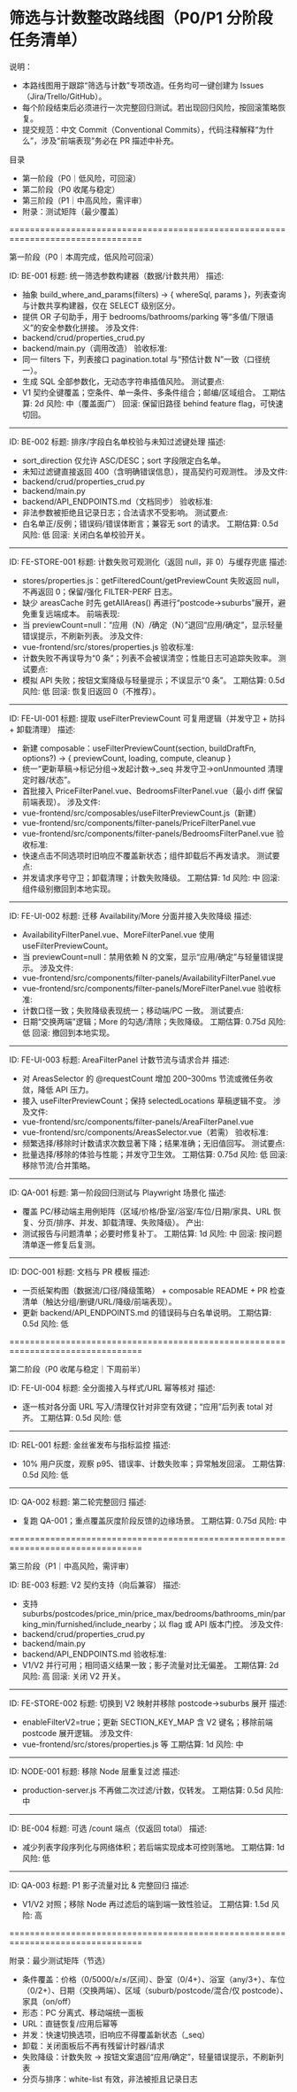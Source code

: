 # 筛选与计数整改路线图（P0/P1 分阶段任务清单）

说明：
- 本路线图用于跟踪“筛选与计数”专项改造。任务均可一键创建为 Issues（Jira/Trello/GitHub）。
- 每个阶段结束后必须进行一次完整回归测试。若出现回归风险，按回滚策略恢复。
- 提交规范：中文 Commit（Conventional Commits），代码注释解释“为什么”，涉及“前端表现”务必在 PR 描述中补充。

目录
- 第一阶段（P0｜低风险，可回滚）
- 第二阶段（P0 收尾与稳定）
- 第三阶段（P1｜中高风险，需评审）
- 附录：测试矩阵（最少覆盖）

================================================================================

第一阶段（P0｜本周完成，低风险可回滚）

ID: BE-001
标题: 统一筛选参数构建器（数据/计数共用）
描述:
- 抽象 build_where_and_params(filters) → { whereSql, params }，列表查询与计数共享构建器，仅在 SELECT 级别区分。
- 提供 OR 子句助手，用于 bedrooms/bathrooms/parking 等“多值/下限语义”的安全参数化拼接。
涉及文件:
- backend/crud/properties_crud.py
- backend/main.py（调用改造）
验收标准:
- 同一 filters 下，列表接口 pagination.total 与“预估计数 N”一致（口径统一）。
- 生成 SQL 全部参数化，无动态字符串插值风险。
测试要点:
- V1 契约全键覆盖；空条件、单一条件、多条件组合；邮编/区域组合。
工期估算: 2d
风险: 中（覆盖面广）
回滚: 保留旧路径 behind feature flag，可快速切回。

--------------------------------------------------------------------------------

ID: BE-002
标题: 排序/字段白名单校验与未知过滤键处理
描述:
- sort_direction 仅允许 ASC/DESC；sort 字段限定白名单。
- 未知过滤键直接返回 400（含明确错误信息），提高契约可观测性。
涉及文件:
- backend/crud/properties_crud.py
- backend/main.py
- backend/API_ENDPOINTS.md（文档同步）
验收标准:
- 非法参数被拒绝且记录日志；合法请求不受影响。
测试要点:
- 白名单正/反例；错误码/错误体断言；兼容无 sort 的请求。
工期估算: 0.5d
风险: 低
回滚: 关闭白名单校验开关。

--------------------------------------------------------------------------------

ID: FE-STORE-001
标题: 计数失败可观测化（返回 null，非 0）与缓存兜底
描述:
- stores/properties.js：getFilteredCount/getPreviewCount 失败返回 null，不再返回 0；保留/强化 FILTER-PERF 日志。
- 缺少 areasCache 时先 getAllAreas() 再进行“postcode→suburbs”展开，避免重复远端成本。
前端表现:
- 当 previewCount=null：“应用（N）/确定（N）”退回“应用/确定”，显示轻量错误提示，不刷新列表。
涉及文件:
- vue-frontend/src/stores/properties.js
验收标准:
- 计数失败不再误导为“0 条”；列表不会被误清空；性能日志可追踪失败率。
测试要点:
- 模拟 API 失败；按钮文案降级与轻量提示；不误显示“0 条”。
工期估算: 0.5d
风险: 低
回滚: 恢复旧返回 0（不推荐）。

--------------------------------------------------------------------------------

ID: FE-UI-001
标题: 提取 useFilterPreviewCount 可复用逻辑（并发守卫 + 防抖 + 卸载清理）
描述:
- 新建 composable：useFilterPreviewCount(section, buildDraftFn, options?) → { previewCount, loading, compute, cleanup }
- 统一“更新草稿→标记分组→发起计数→_seq 并发守卫→onUnmounted 清理定时器/状态”。
- 首批接入 PriceFilterPanel.vue、BedroomsFilterPanel.vue（最小 diff 保留前端表现）。
涉及文件:
- vue-frontend/src/composables/useFilterPreviewCount.js（新建）
- vue-frontend/src/components/filter-panels/PriceFilterPanel.vue
- vue-frontend/src/components/filter-panels/BedroomsFilterPanel.vue
验收标准:
- 快速点击不同选项时旧响应不覆盖新状态；组件卸载后不再发请求。
测试要点:
- 并发请求序号守卫；卸载清理；计数失败降级。
工期估算: 1d
风险: 中
回滚: 组件级别撤回到本地实现。

--------------------------------------------------------------------------------

ID: FE-UI-002
标题: 迁移 Availability/More 分面并接入失败降级
描述:
- AvailabilityFilterPanel.vue、MoreFilterPanel.vue 使用 useFilterPreviewCount。
- 当 previewCount=null：禁用依赖 N 的文案，显示“应用/确定”与轻量错误提示。
涉及文件:
- vue-frontend/src/components/filter-panels/AvailabilityFilterPanel.vue
- vue-frontend/src/components/filter-panels/MoreFilterPanel.vue
验收标准:
- 计数口径一致；失败降级表现统一；移动端/PC 一致。
测试要点:
- 日期“交换两端”逻辑；More 的勾选/清除；失败降级。
工期估算: 0.75d
风险: 低
回滚: 撤回到本地实现。

--------------------------------------------------------------------------------

ID: FE-UI-003
标题: AreaFilterPanel 计数节流与请求合并
描述:
- 对 AreasSelector 的 @requestCount 增加 200–300ms 节流或微任务收敛，降低 API 压力。
- 接入 useFilterPreviewCount；保持 selectedLocations 草稿逻辑不变。
涉及文件:
- vue-frontend/src/components/filter-panels/AreaFilterPanel.vue
- vue-frontend/src/components/AreasSelector.vue（若需）
验收标准:
- 频繁选择/移除时计数请求次数显著下降；结果准确；无旧值回写。
测试要点:
- 批量选择/移除的体验与性能；并发守卫生效。
工期估算: 0.75d
风险: 低
回滚: 移除节流/合并策略。

--------------------------------------------------------------------------------

ID: QA-001
标题: 第一阶段回归测试与 Playwright 场景化
描述:
- 覆盖 PC/移动端主用例矩阵（区域/价格/卧室/浴室/车位/日期/家具、URL 恢复、分页/排序、并发、卸载清理、失败降级）。
产出:
- 测试报告与问题清单；必要时修复补丁。
工期估算: 1d
风险: 中
回滚: 按问题清单逐一修复后复测。

--------------------------------------------------------------------------------

ID: DOC-001
标题: 文档与 PR 模板
描述:
- 一页纸架构图（数据流/口径/降级策略） + composable README + PR 检查清单（触达分组/删键/URL/降级/前端表现）。
- 更新 backend/API_ENDPOINTS.md 的错误码与白名单说明。
工期估算: 0.5d
风险: 低

================================================================================

第二阶段（P0 收尾与稳定｜下周前半）

ID: FE-UI-004
标题: 全分面接入与样式/URL 幂等核对
描述:
- 逐一核对各分面 URL 写入/清理仅针对非空有效键；“应用”后列表 total 对齐。
工期估算: 0.5d
风险: 低

--------------------------------------------------------------------------------

ID: REL-001
标题: 金丝雀发布与指标监控
描述:
- 10% 用户灰度，观察 p95、错误率、计数失败率；异常触发回滚。
工期估算: 0.5d
风险: 低

--------------------------------------------------------------------------------

ID: QA-002
标题: 第二轮完整回归
描述:
- 复跑 QA-001；重点覆盖灰度阶段反馈的边缘场景。
工期估算: 0.75d
风险: 中

================================================================================

第三阶段（P1｜中高风险，需评审）

ID: BE-003
标题: V2 契约支持（向后兼容）
描述:
- 支持 suburbs/postcodes/price_min/price_max/bedrooms/bathrooms_min/parking_min/furnished/include_nearby；以 flag 或 API 版本门控。
涉及文件:
- backend/crud/properties_crud.py
- backend/main.py
- backend/API_ENDPOINTS.md
验收标准:
- V1/V2 并行可用；相同语义结果一致；影子流量对比无偏差。
工期估算: 2d
风险: 高
回滚: 关闭 V2 开关。

--------------------------------------------------------------------------------

ID: FE-STORE-002
标题: 切换到 V2 映射并移除 postcode→suburbs 展开
描述:
- enableFilterV2=true；更新 SECTION_KEY_MAP 含 V2 键名；移除前端 postcode 展开逻辑。
涉及文件:
- vue-frontend/src/stores/properties.js 等
工期估算: 1d
风险: 中

--------------------------------------------------------------------------------

ID: NODE-001
标题: 移除 Node 层重复过滤
描述:
- production-server.js 不再做二次过滤/计数，仅转发。
工期估算: 0.5d
风险: 中

--------------------------------------------------------------------------------

ID: BE-004
标题: 可选 /count 端点（仅返回 total）
描述:
- 减少列表字段序列化与网络体积；若后端实现成本可控则落地。
工期估算: 1d
风险: 低

--------------------------------------------------------------------------------

ID: QA-003
标题: P1 影子流量对比 & 完整回归
描述:
- V1/V2 对照；移除 Node 再过滤后的端到端一致性验证。
工期估算: 1.5d
风险: 高

================================================================================

附录：最少测试矩阵（节选）
- 条件覆盖：价格（0/5000/≥/≤/区间）、卧室（0/4+）、浴室（any/3+）、车位（0/2+）、日期（交换两端）、区域（suburb/postcode/混合/仅 postcode）、家具（on/off）
- 形态：PC 分离式、移动端统一面板
- URL：直链恢复/应用后幂等
- 并发：快速切换选项，旧响应不得覆盖新状态（_seq）
- 卸载：关闭面板后不再有残留计时器/请求
- 失败降级：计数失败 -> 按钮文案退回“应用/确定”，轻量错误提示，不刷新列表
- 分页与排序：white-list 有效，非法被拒且记录日志
